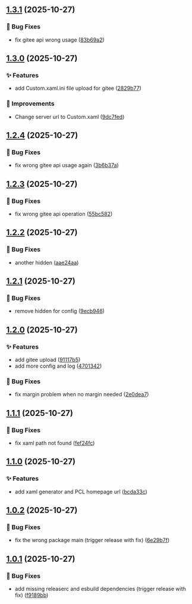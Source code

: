 ## [1.3.1](https://github.com/pynickle/koishi-plugin-minecraft-notifier/compare/v1.3.0...v1.3.1) (2025-10-27)

### 🐛 Bug Fixes

* fix gitee api wrong usage ([83b69a2](https://github.com/pynickle/koishi-plugin-minecraft-notifier/commit/83b69a2cb61576160737c6dd3fbde24936c5611a))

## [1.3.0](https://github.com/pynickle/koishi-plugin-minecraft-notifier/compare/v1.2.4...v1.3.0) (2025-10-27)

### ✨ Features

* add Custom.xaml.ini file upload for gitee ([2829b77](https://github.com/pynickle/koishi-plugin-minecraft-notifier/commit/2829b777f35603e39c51afc519b8bb1370f84430))

### 🚀 Improvements

* Change server url to Custom.xaml ([9dc7fed](https://github.com/pynickle/koishi-plugin-minecraft-notifier/commit/9dc7fed088be7fa1a5df9e9af6df97e2dadb976e))

## [1.2.4](https://github.com/pynickle/koishi-plugin-minecraft-notifier/compare/v1.2.3...v1.2.4) (2025-10-27)

### 🐛 Bug Fixes

* fix wrong gitee api usage again ([3b6b37a](https://github.com/pynickle/koishi-plugin-minecraft-notifier/commit/3b6b37a916b50a5b538f40ef5cb4e6eeb7994038))

## [1.2.3](https://github.com/pynickle/koishi-plugin-minecraft-notifier/compare/v1.2.2...v1.2.3) (2025-10-27)

### 🐛 Bug Fixes

* fix wrong gitee api operation ([55bc582](https://github.com/pynickle/koishi-plugin-minecraft-notifier/commit/55bc582430e43dd45a74cb177bf737de31ff7218))

## [1.2.2](https://github.com/pynickle/koishi-plugin-minecraft-notifier/compare/v1.2.1...v1.2.2) (2025-10-27)

### 🐛 Bug Fixes

* another hidden ([aae24aa](https://github.com/pynickle/koishi-plugin-minecraft-notifier/commit/aae24aab7656ba0598cd1f0694d1bd79d0b55f8c))

## [1.2.1](https://github.com/pynickle/koishi-plugin-minecraft-notifier/compare/v1.2.0...v1.2.1) (2025-10-27)

### 🐛 Bug Fixes

* remove hidden for config ([9ecb946](https://github.com/pynickle/koishi-plugin-minecraft-notifier/commit/9ecb94632d347b2032289ddb99e4de6ff67ad3ce))

## [1.2.0](https://github.com/pynickle/koishi-plugin-minecraft-notifier/compare/v1.1.1...v1.2.0) (2025-10-27)

### ✨ Features

* add gitee upload ([91117b5](https://github.com/pynickle/koishi-plugin-minecraft-notifier/commit/91117b5729566b0922400cf1472d605d259bd4d6))
* add more config and log ([4701342](https://github.com/pynickle/koishi-plugin-minecraft-notifier/commit/47013426e81bbc27668bd22c1754afd8cb099798))

### 🐛 Bug Fixes

* fix margin problem when no margin needed ([2e0dea7](https://github.com/pynickle/koishi-plugin-minecraft-notifier/commit/2e0dea74699656ea31bcbc301bbc52c6bb54c8f1))

## [1.1.1](https://github.com/pynickle/koishi-plugin-minecraft-notifier/compare/v1.1.0...v1.1.1) (2025-10-27)

### 🐛 Bug Fixes

* fix xaml path not found ([fef24fc](https://github.com/pynickle/koishi-plugin-minecraft-notifier/commit/fef24fcf0eebab2786c147a2fe159166cafa8dad))

## [1.1.0](https://github.com/pynickle/koishi-plugin-minecraft-notifier/compare/v1.0.2...v1.1.0) (2025-10-27)

### ✨ Features

* add xaml generator and PCL homepage url ([bcda33c](https://github.com/pynickle/koishi-plugin-minecraft-notifier/commit/bcda33ca73e373970a18c96d31bf3e46194ea43d))

## [1.0.2](https://github.com/pynickle/koishi-plugin-minecraft-notifier/compare/v1.0.1...v1.0.2) (2025-10-27)

### 🐛 Bug Fixes

* fix the wrong package main (trigger release with fix) ([6e29b7f](https://github.com/pynickle/koishi-plugin-minecraft-notifier/commit/6e29b7f75f1a6c291e4015b310447defce0a8e27))

## [1.0.1](https://github.com/pynickle/koishi-plugin-minecraft-notifier/compare/v1.0.0...v1.0.1) (2025-10-27)

### 🐛 Bug Fixes

* add missing releaserc and esbuild dependencies (trigger release with fix) ([f9189bb](https://github.com/pynickle/koishi-plugin-minecraft-notifier/commit/f9189bb255135b83904122922ae00d8717c0447b))

